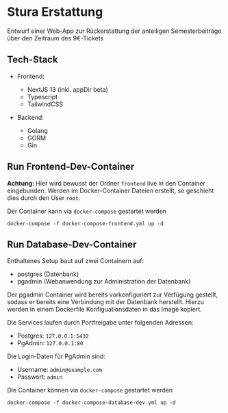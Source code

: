 # Stura Erstattung
Entwurf einer Web-App zur Rückerstattung der anteiligen Semesterbeiträge über den Zeitraum des 9€-Tickets

## Tech-Stack
- Frontend:
  - NextJS 13 (inkl. appDir beta)
  - Typescript
  - TailwindCSS

- Backend:
  - Golang
  - GORM
  - Gin

## Run Frontend-Dev-Container
**Achtung:** Hier wird bewusst der Ordner ``frontend`` live in den Container eingebunden. 
Werden im Docker-Container Dateien erstellt, so geschieht dies durch den User ``root``. 

Der Container kann via ``docker-compose`` gestartet werden
```
docker-compose -f docker-compose-frontend.yml up -d
```

## Run Database-Dev-Container
Enthaltenes Setup baut auf zwei Containern auf:

- postgres (Datenbank)
- pgadmin (Webanwendung zur Administration der Datenbank)

Der pgadmin Container wird bereits vorkonfiguriert zur Verfügung gestellt, sodass er bereits eine Verbindung mit der Datenbank herstellt. Hierzu werden in einem Dockerfile Konfiguationsdaten in das Image kopiert.

Die Services laufen durch Portfreigabe unter folgenden Adressen:

- Postgres: ``127.0.0.1:5432``
- PgAdmin: ``127.0.0.1:80`` 

Die Login-Daten für PgAdmin sind:
- Username: ``admin@example.com``
- Passwort: ``admin``

Die Container können via ``docker-compose`` gestartet werden
```
docker-compose -f docker-compose-database-dev.yml up -d
```

